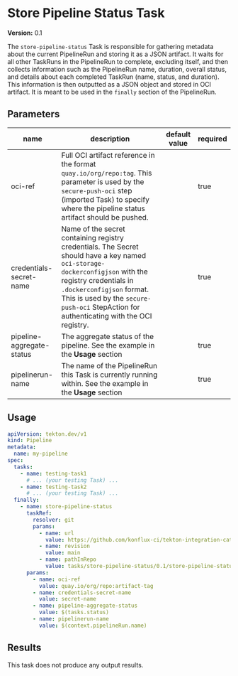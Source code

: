 # Store Pipeline Status Task

**Version:** 0.1

The `store-pipeline-status` Task is responsible for gathering metadata about the current PipelineRun and storing it as a JSON artifact. It waits for all other TaskRuns in the PipelineRun to complete, excluding itself, and then collects information such as the PipelineRun name, duration, overall status, and details about each completed TaskRun (name, status, and duration). This information is then outputted as a JSON object and stored in OCI artifact.
It is meant to be used in the `finally` section of the PipelineRun.

## Parameters
|name|description|default value|required|
|---|---|---|---|
|oci-ref|Full OCI artifact reference in the format `quay.io/org/repo:tag`. This parameter is used by the `secure-push-oci` step (imported Task) to specify where the pipeline status artifact should be pushed.||true|
|credentials-secret-name|Name of the secret containing registry credentials. The Secret should have a key named `oci-storage-dockerconfigjson` with the registry credentials in `.dockerconfigjson` format. This is used by the `secure-push-oci` StepAction for authenticating with the OCI registry.||true|
|pipeline-aggregate-status|The aggregate status of the pipeline. See the example in the **Usage** section||true|
|pipelinerun-name|The name of the PipelineRun this Task is currently running within. See the example in the **Usage** section||true|

## Usage

```yaml
apiVersion: tekton.dev/v1
kind: Pipeline
metadata:
  name: my-pipeline
spec:
  tasks:
    - name: testing-task1
      # ... (your testing Task) ...
    - name: testing-task2
      # ... (your testing Task) ...
  finally:
    - name: store-pipeline-status
      taskRef:
        resolver: git
        params:
          - name: url
            value: https://github.com/konflux-ci/tekton-integration-catalog.git
          - name: revision
            value: main
          - name: pathInRepo
            value: tasks/store-pipeline-status/0.1/store-pipeline-status.yaml
      params:
        - name: oci-ref
          value: quay.io/org/repo:artifact-tag
        - name: credentials-secret-name
          value: secret-name
        - name: pipeline-aggregate-status
          value: $(tasks.status)
        - name: pipelinerun-name
          value: $(context.pipelineRun.name)
```

## Results

This task does not produce any output results.
